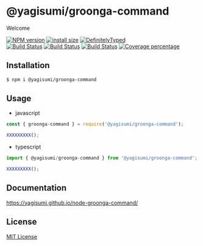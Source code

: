 # @yagisumi/groonga-command

Welcome

[![NPM version][npm-image]][npm-url] [![install size][packagephobia-image]][packagephobia-url] [![DefinitelyTyped][dts-image]][dts-url]  
[![Build Status][githubactions-image]][githubactions-url] [![Build Status][travis-image]][travis-url] [![Build Status][appveyor-image]][appveyor-url] [![Coverage percentage][coveralls-image]][coveralls-url]

## Installation

```sh
$ npm i @yagisumi/groonga-command
```

## Usage

- javascript

```js
const { groonga-command } = require('@yagisumi/groonga-command');

XXXXXXXXX();
```

- typescript

```ts
import { @yagisumi/groonga-command } from '@yagisumi/groonga-command';

XXXXXXXXX();
```

## Documentation

https://yagisumi.github.io/node-groonga-command/

## License

[MIT License](https://opensource.org/licenses/MIT)

[githubactions-image]: https://img.shields.io/github/workflow/status/yagisumi/node-groonga-command/build?logo=github&style=flat-square
[githubactions-url]: https://github.com/yagisumi/node-groonga-command/actions
[npm-image]: https://img.shields.io/npm/v/@yagisumi/groonga-command.svg?style=flat-square
[npm-url]: https://npmjs.org/package/@yagisumi/groonga-command
[packagephobia-image]: https://flat.badgen.net/packagephobia/install/@yagisumi/groonga-command
[packagephobia-url]: https://packagephobia.now.sh/result?p=@yagisumi/groonga-command
[travis-image]: https://img.shields.io/travis/yagisumi/node-groonga-command.svg?style=flat-square
[travis-url]: https://travis-ci.org/yagisumi/node-groonga-command
[appveyor-image]: https://img.shields.io/appveyor/ci/yagisumi/node-groonga-command.svg?logo=appveyor&style=flat-square
[appveyor-url]: https://ci.appveyor.com/project/yagisumi/node-groonga-command
[coveralls-image]: https://img.shields.io/coveralls/yagisumi/node-groonga-command.svg?style=flat-square
[coveralls-url]: https://coveralls.io/github/yagisumi/node-groonga-command?branch=master
[dts-image]: https://img.shields.io/badge/DefinitelyTyped-.d.ts-blue.svg?style=flat-square
[dts-url]: http://definitelytyped.org
